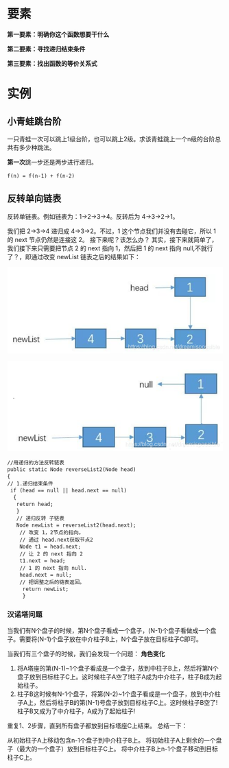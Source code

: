 # 要素

**第一要素：明确你这个函数想要干什么**

**第二要素：寻找递归结束条件**

**第三要素：找出函数的等价关系式**

# 实例

## 小青蛙跳台阶

一只青蛙一次可以跳上1级台阶，也可以跳上2级。求该青蛙跳上一个n级的台阶总共有多少种跳法。

**第一次**跳一步还是两步进行递归。

```
f(n) = f(n-1) + f(n-2)
```

## 反转单向链表

反转单链表。例如链表为：1->2->3->4。反转后为 4->3->2->1。

我们把 2->3->4 递归成 4->3->2。不过，1 这个节点我们并没有去碰它，所以 1 的 next 节点仍然是连接这 2。
      接下来呢？该怎么办？
      其实，接下来就简单了，我们接下来只需要把节点 2 的 next 指向 1，然后把 1 的 next 指向 null,不就行了？，即通过改变 newList 链表之后的结果如下：

![在这里插入图片描述](详解.assets/20190525222120492.png)

![在这里插入图片描述](详解.assets/2019052522252891.png)

```
//用递归的方法反转链表 
public static Node reverseList2(Node head)
{ 
// 1.递归结束条件
 if (head == null || head.next == null)
  {
   return head; 
   } 
   // 递归反转 子链表 
   Node newList = reverseList2(head.next);
    // 改变 1，2节点的指向。 
    // 通过 head.next获取节点2 
    Node t1 = head.next; 
    // 让 2 的 next 指向 2 
    t1.next = head; 
    // 1 的 next 指向 null. 
    head.next = null; 
    // 把调整之后的链表返回。
     return newList; 
     }
```

### 汉诺塔问题

当我们有N个盘子的时候，第N个盘子看成一个盘子，(N-1)个盘子看做成一个盘子。需要将(N-1)个盘子放在中介柱子B上，N个盘子放在目标柱子C即可。

当我们有三个盘子的时候，我们会发现一个问题： **角色变化**

1. 将A塔座的第(N-1)~1个盘子看成是一个盘子，放到中柱子B上，然后将第N个盘子放到目标柱子C上。这时候柱子A空了!柱子A成为中介柱子，柱子B成为起始柱子。
2. 柱子B这时候有N-1个盘子，将第(N-2)~1个盘子看成是一个盘子，放到中介柱子A上，然后将柱子B的第(N-1)号盘子放到目标柱子C上。这时候柱子B空了!柱子B又成为了中介柱子，A成为了起始柱子!

重复1、2步骤，直到所有盘子都放到目标塔座C上结束。
总结一下：

从初始柱子A上移动包含n-1个盘子到中介柱子B上。
将初始柱子A上剩余的一个盘子（最大的一个盘子）放到目标柱子C上。
将中介柱子B上n-1个盘子移动到目标柱子C上。